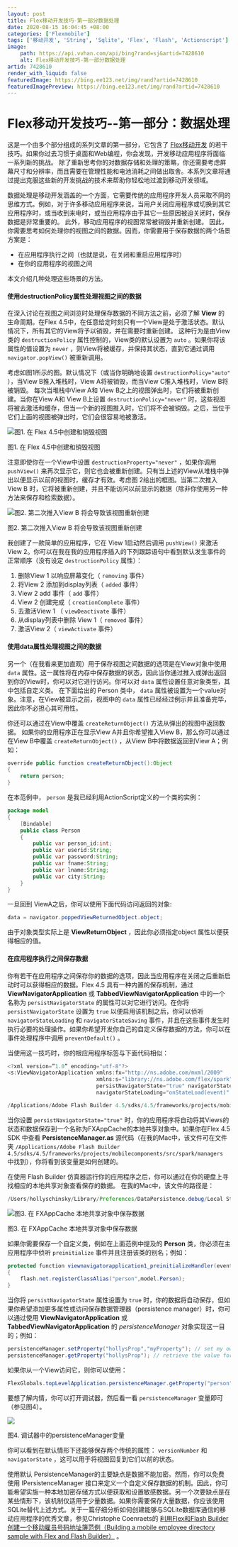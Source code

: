 ```yaml
---
layout: post
title: Flex移动开发技巧-第一部分数据处理
date: 2020-08-15 16:04:45 +08:00
categories: ['Flexmobile']
tags: ['移动开发', 'String', 'Sqlite', 'Flex', 'Flash', 'Actionscript']
image:
    path: https://api.vvhan.com/api/bing?rand=sj&artid=7428610
    alt: Flex移动开发技巧-第一部分数据处理
artid: 7428610
render_with_liquid: false
featuredImage: https://bing.ee123.net/img/rand?artid=7428610
featuredImagePreview: https://bing.ee123.net/img/rand?artid=7428610
---
```


# Flex移动开发技巧--第一部分：数据处理

这是一个由多个部分组成的系列文章的第一部分，它包含了
[Flex移动开发](/cn/devnet/flex/testdrivemobile.html)
的若干技巧。如果你过去习惯于桌面和Web编程，你会发现，开发移动应用程序将面临一系列新的挑战。 除了重新思考你的对数据存储和处理的策略，你还需要考虑屏幕尺寸和分辨率，而且需要在管理性能和电池消耗之间做出取舍。本系列文章将通过提出克服这些新的开发挑战的技术来帮助你轻松地过渡到移动开发领域。

数据处理是移动开发涵盖的一个方面，它需要传统的应用程序开发人员采取不同的思维方式。例如，对于许多移动应用程序来说，当用户关闭应用程序或切换到其它应用程序时，或当收到来电时，或当应用程序由于其它一些原因被迫关闭时，保存数据是非常重要的。 此外，移动应用程序的视图常常被销毁并重新创建。 因此，你需要思考如何处理你的视图之间的数据。因而，你需要用于保存数据的两个场景方案是：

* 在应用程序执行之间（也就是说，在关闭和重启应用程序时）
* 在你的应用程序的视图之间

本文介绍几种处理这些场景的方法。

#### 使用destructionPolicy属性处理视图之间的数据

在深入讨论在视图之间浏览时处理保存数据的不同方法之前，必须了解
**View**
的生命周期。在Flex 4.5中，在任意给定时刻只有一个View是处于激活状态。默认情况下，所有其它的View将予以销毁，并在需要时重新创建。 这种行为是由View类的
`destructionPolicy`
属性控制的，View类的默认设置为
`auto`
。如果你将该属性的值设置为
`never`
，则View将被缓存，并保持其状态，直到它通过调用
`navigator.popView()`
被重新调用。

考虑如图1所示的图。默认情况下（或当你明确地设置
`destructionPolicy="auto"`
），当View B推入堆栈时，View A将被销毁，而当View C推入堆栈时，View B将被销毁。 每次当堆栈中View A和 View B之上的视图弹出时，它们将被重新创建。当你在View A和 View B上设置
`destructionPolicy="never"`
时，这些视图将被去激活和缓存，但当一个新的视图推入时，它们将不会被销毁。之后，当位于它们上面的视图被弹出时，它们会很容易地被激活。

![图1. 在 Flex 4.5中创建和销毁视图 ](http://wwwimages.adobe.com/www.adobe.com/content/dam/Adobe/en/devnet/flex/articles/flex-mobile-development-tips-tricks-pt1/fig01.jpg "图1. 在 Flex 4.5中创建和销毁视图 ")

图1. 在 Flex 4.5中创建和销毁视图

注意即使你在一个View中设置
`destructionProperty="never"`
，如果你调用
`pushView()`
来再次显示它，则它也会被重新创建。只有当上述的View从堆栈中弹出以便显示以前的视图时，缓存才有效。考虑图 2给出的框图。当第二次推入View B 时，它将被重新创建，并且不能访问以前显示的数据（除非你使用另一种方法来保存和检索数据）。

![图2. 第二次推入View B 将会导致该视图重新创建 ](http://wwwimages.adobe.com/www.adobe.com/content/dam/Adobe/en/devnet/flex/articles/flex-mobile-development-tips-tricks-pt1/fig02.jpg "图2. 第二次推入View B 将会导致该视图重新创建 ")

图2. 第二次推入View B 将会导致该视图重新创建

我创建了一款简单的应用程序，它在 View 1启动然后调用
`pushView()`
来激活 View 2。你可以在我在我的应用程序插入的下列跟踪语句中看到默认发生事件的正常顺序（没有设定
`destructionPolicy`
属性）：

1. 删除View 1 以响应屏幕变化（
   `removing`
   事件）
2. 将View 2 添加到display列表（
   `added`
   事件）
3. View 2 add 事件（
   `add`
   事件）
4. View 2 创建完成（
   `creationComplete`
   事件）
5. 去激活View 1 （
   `viewDeactivate`
   事件）
6. 从display列表中删除 View 1（
   `removed`
   事件）
7. 激活View 2（
   `viewActivate`
   事件）

#### 使用data属性处理视图之间的数据

另一个（在我看来更加直观）用于保存视图之间数据的选项是在View对象中使用
`data`
属性。这一属性将在内存中保存数据的状态，因此当你通过推入或弹出返回到你的View时，你可以对它进行访问。你可以对
`data`
属性设置任意对象类型，其中包括自定义类。 在下面给出的 Person 类中，
`data`
属性被设置为一个value对象。注意，在View被显示之前，视图中的
`data`
属性已经经过例示并且准备完毕，因此你不必担心其可用性。

你还可以通过在View中覆盖
`createReturnObject()`
方法从弹出的视图中返回数据。 如果你的应用程序正在显示View A并且你希望推入View B，那么你可以通过在View B中覆盖
`createReturnObject()`
，从View B中将数据返回到View A；例如：

```java
override public function createReturnObject():Object
{
    return person;
}

```

在本范例中，
`person`
是我已经利用ActionScript定义的一个类的实例：

```java
package model
{
    [Bindable]
    public class Person
    {
        public var person_id:int;
        public var userid:String;
        public var password:String;
        public var fname:String;
        public var lname:String;
        public var city:String;
    }
}

```

一旦回到 ViewA之后，你可以使用下面代码访问返回的对象:

```java
data = navigator.poppedViewReturnedObject.object;
```

由于对象类型实际上是
**ViewReturnObject**
，因此你必须指定object 属性以便获得相应的值。

#### 在应用程序执行之间保存数据

你有若干在应用程序之间保存你的数据的选项，因此当应用程序在关闭之后重新启动时可以获得相应的数据。Flex 4.5 具有一种内置的保存机制，通过
**ViewNavigatorApplication**
或
**TabbedViewNavigatorApplication**
中的一个名称为
`persistNavigatorState`
的属性可以对它进行访问。在你将
`persistNavigatorState`
设置为
`true`
以便启用该机制之后，你可以侦听
`navigatorStateLoading`
和
`navigatorStateSaving`
事件，并且在这些事件发生时 执行必要的处理操作。如果你希望开发你自己的自定义保存数据的方法，你可以在事件处理程序中调用
`preventDefault()`
。

当使用这一技巧时，你的根应用程序标签与下面代码相似：

```java
<?xml version=”1.0” encoding="utf-8"?>
<s:ViewNavigatorApplication xmlns:fx="http://ns.adobe.com/mxml/2009"
                            xmlns:s="library://ns.adobe.com/flex/spark" firstView="views.SampleDataPersistenceHomeView" firstViewData="{person}"
                            persistNavigatorState="true" navigatorStateSaving="onStateSave(event)"
                            navigatorStateLoading="onStateLoad(event)" >

```

```java
/Applications/Adobe Flash Builder 4.5/sdks/4.5/frameworks/projects/mobilecomponents/sr
```

当你设置
`persistNavigatorState="true"`
时，你的应用程序将自动将其Views的状态和数据保存到一个名称为FXAppCache的本地共享对象中。如果你在Flex 4.5 SDK 中查看
**PersistenceManager.as**
源代码（在我的Mac中，该文件可在文件夹
`/Applications/Adobe Flash Builder 4.5/sdks/4.5/frameworks/projects/mobilecomponents/src/spark/managers`
中找到），你将看到该变量是如何创建的。

在使用 Flash Builder 仿真器运行你的应用程序之后，你可以通过在你的硬盘上寻找相应的本地共享对象查看保存的数据。 在我的Mac中，该文件的路径是：

```java
/Users/hollyschinsky/Library/Preferences/DataPersistence.debug/Local Store/#SharedObje
```

![图3. 在 FXAppCache 本地共享对象中保存数据 ](http://wwwimages.adobe.com/www.adobe.com/content/dam/Adobe/en/devnet/flex/articles/flex-mobile-development-tips-tricks-pt1/fig03.jpg "图3. 在 FXAppCache 本地共享对象中保存数据 ")

图3. 在 FXAppCache 本地共享对象中保存数据

如果你需要保存一个自定义类，例如在上面范例中提及的
**Person**
类，你必须在主应用程序中侦听
`preinitialize`
事件并且注册该类的别名；例如：

```java
protected function viewnavigatorapplication1_preinitializeHandler(event:FlexEvent):void
{
    flash.net.registerClassAlias("person",model.Person);
}

```

  

当你将
`persistNavigatorState`
属性设置为
`true`
时，你的数据将自动保存，但如果你希望添加更多属性或访问保存数据管理器（persistence manager）时，你可以通过使用
**ViewNavigatorApplication**
或
**TabbedViewNavigatorApplication**
的
*persistenceManager*
对象实现这一目的；例如：

```java
persistenceManager.setProperty("hollysProp","myProperty"); // set my own custom property
persistenceManager.getProperty("hollysProp"); // retrieve the value for my property

```

  

如果你从一个View访问它，则你可以使用：

```java
FlexGlobals.topLevelApplication.persistenceManager.getProperty("person"); //Retrieves 
```

要想了解内情，你可以打开调试器，然后看一看
`persistenceManager`
变量即可（参见图4）。

![](http://http://www.adobe.com/content/dotcom/cn/devnet/flex/articles/flex-mobile-development-tips-tricks-pt1/_jcr_content/articlecontentAdobe/image_2.adimg.mw.650.jpg/1316746064617.jpg)

图4. 调试器中的persistenceManager变量

你可以看到在默认情形下还能够保存两个传统的属性：
`versionNumber`
和
`navigatorState`
，这可以用于将视图回复到它们以前的状态。

使用默认 PersistenceManager的主要缺点是数据不能加密。然而，你可以免费使用 IPersistenceManager 接口来定义一个自定义保存数据的机制。因此，你可能希望实施一种本地加密存储方式以便获取和设置敏感数据。另一个次要缺点是在某些情形下，该机制仅适用于少量数据。如果你需要保存大量数据，你应该使用SQLite替代上述方式。关于一篇仔细分析如何创建能够与SQLite数据库通信的移动应用程序的优秀文章，参见Christophe Coenraets的
[利用Flex和Flash Builder创建一个移动雇员号码地址簿范例（Building a mobile employee directory sample with Flex and Flash Builder）](/cn/devnet/flex/articles/employee-directory-android-flex.html)
。